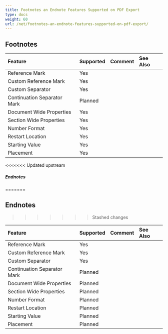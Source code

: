 ```yaml
---
title: Footnotes an Endnote Features Supported on PDF Export
type: docs
weight: 60
url: /net/footnotes-an-endnote-features-supported-on-pdf-export/
---
```


## **Footnotes**

|**Feature**|**Supported**|**Comment**|**See Also**|
| :- | :- | :- | :- |
|Reference Mark |Yes | | |
|Custom Reference Mark |Yes | | |
|Custom Separator |Yes | | |
|Continuation Separator Mark |Planned | | |
|Document Wide Properties |Yes | | |
|Section Wide Properties |Yes | | |
|Number Format |Yes | | |
|Restart Location |Yes | | |
|Starting Value |Yes | | |
|Placement |Yes | | |
<<<<<<< Updated upstream

##### **Endnotes**
=======
## **Endnotes**
>>>>>>> Stashed changes

|**Feature**|**Supported**|**Comment**|**See Also**|
| :- | :- | :- | :- |
|Reference Mark |Yes | | |
|Custom Reference Mark |Yes | | |
|Custom Separator |Yes | | |
|Continuation Separator Mark |Planned | | |
|Document Wide Properties |Planned | | |
|Section Wide Properties |Planned | | |
|Number Format |Planned | | |
|Restart Location |Planned | | |
|Starting Value |Planned | | |
|Placement |Planned | | |

